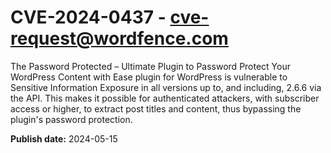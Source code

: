 # CVE-2024-0437 - cve-request@wordfence.com

The Password Protected – Ultimate Plugin to Password Protect Your WordPress Content with Ease plugin for WordPress is vulnerable to Sensitive Information Exposure in all versions up to, and including, 2.6.6 via the API. This makes it possible for authenticated attackers, with subscriber access or higher, to extract post titles and content, thus bypassing the plugin's password protection.

**Publish date:** 2024-05-15
